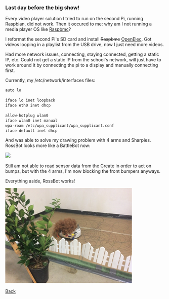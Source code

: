 ### Last day before the big show!

Every video player solution I tried to run on the second Pi, running Raspbian, did not work.
Then it occured to me: why am I not running a media player OS like [Raspbmc](http://wiki.xbmc.org/?title=Raspbmc)?

I reformat the second Pi's SD card and install ~~Raspbmc~~ [OpenElec](http://openelec.tv/).
Got videos looping in a playlist from the USB drive, now I just need more videos.

Had more network issues, connecting, staying connected, getting a static IP, etc. Could not get a static IP from the school's network, will just have to work around it by connecting the pi to a display and manually connecting first.

Currently, my /etc/network/interfaces files:
```
auto lo

iface lo inet loopback
iface eth0 inet dhcp

allow-hotplug wlan0
iface wlan0 inet manual
wpa-roam /etc/wpa_supplicant/wpa_supplicant.conf
iface default inet dhcp
```

And was able to solve my drawing problem with 4 arms and Sharpies. RossBot looks more like a BattleBot now:

<img src="rossbot_battlebot.png">

Still am not able to read sensor data from the Create in order to act on bumps, but with the 4 arms, I'm now blocking the front bumpers anyways.

Everything aside, RossBot works!

<a href=""><img src="img/rossbot_install_close.JPG" height="300"></a>

[Back](8.md)
